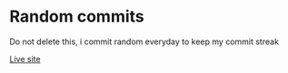 # Random commits

Do not delete this,  i commit random  everyday to keep my commit streak

[Live site](https://nodejsmastery.github.io/dont-delete/)
